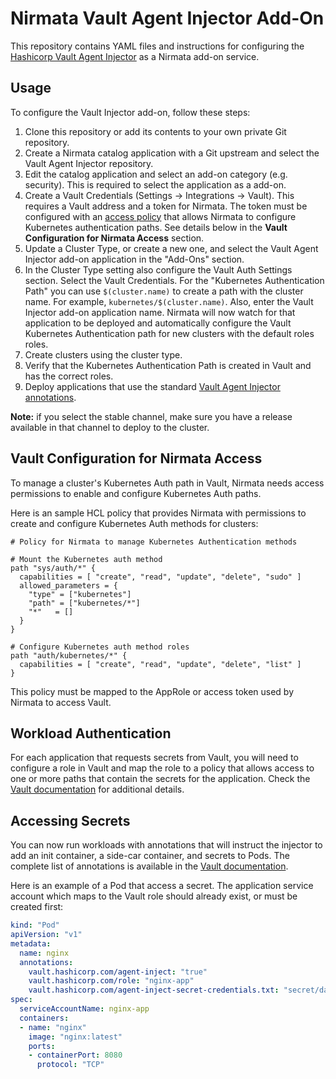 # Nirmata Vault Agent Injector Add-On

This repository contains YAML files and instructions for configuring the [Hashicorp Vault Agent Injector](https://www.vaultproject.io/docs/platform/k8s/injector) as a Nirmata add-on service.

## Usage

To configure the Vault Injector add-on, follow these steps:
1. Clone this repository or add its contents to your own private Git repository. 
3. Create a Nirmata catalog application with a Git upstream and select the Vault Agent Injector repository.
4. Edit the catalog application and select an add-on category (e.g. security). This is required to select the application as a add-on.
5. Create a Vault Credentials (Settings -> Integrations -> Vault). This requires a Vault address and a token for Nirmata. The token must be configured with an [access policy](#vault-configuration-for-nirmata-access) that allows Nirmata to configure Kubernetes authentication paths. See details below in the **Vault Configuration for Nirmata Access** section. 
5. Update a Cluster Type, or create a new one, and select the Vault Agent Injector add-on application in the "Add-Ons" section.
6. In the Cluster Type setting also configure the Vault Auth Settings section. Select the Vault Credentials. For the "Kubernetes Authentication Path" you can use `$(cluster.name)` to create a path with the cluster name. For example, `kubernetes/$(cluster.name)`. Also, enter the Vault Injector add-on application name. Nirmata will now watch for that application to be deployed and automatically configure the Vault Kubernetes Authentication path for new clusters with the default roles roles.
6. Create clusters using the cluster type.
7. Verify that the Kubernetes Authentication Path is created in Vault and has the correct roles.
8. Deploy applications that use the standard [Vault Agent Injector annotations](https://www.vaultproject.io/docs/platform/k8s/injector/annotations). 

**Note:** if you select the stable channel, make sure you have a release available in that channel to deploy to the cluster. 

## Vault Configuration for Nirmata Access

To manage a cluster's Kubernetes Auth path in Vault, Nirmata needs access permissions to enable and configure Kubernetes Auth paths. 

Here is an sample HCL policy that provides Nirmata with permissions to create and configure Kubernetes Auth methods for clusters:

```
# Policy for Nirmata to manage Kubernetes Authentication methods

# Mount the Kubernetes auth method
path "sys/auth/*" {
  capabilities = [ "create", "read", "update", "delete", "sudo" ]
  allowed_parameters = {
    "type" = ["kubernetes"]
    "path" = ["kubernetes/*"]
    "*"   = []
  }
}

# Configure Kubernetes auth method roles
path "auth/kubernetes/*" {
  capabilities = [ "create", "read", "update", "delete", "list" ]
}
```

This policy must be mapped to the AppRole or access token used by Nirmata to access Vault.

## Workload Authentication

For each application that requests secrets from Vault, you will need to configure a role in Vault and map the role to a policy that allows access to one or more paths that contain the secrets for the application. Check the [Vault documentation](https://www.vaultproject.io/docs/auth/kubernetes.html#configuration) for additional details.

## Accessing Secrets

You can now run workloads with annotations that will instruct the injector to add an init container, a side-car container, and secrets to Pods. The complete list of annotations is available in the [Vault documentation](https://www.vaultproject.io/docs/platform/k8s/injector/annotations).

Here is an example of a Pod that access a secret. The application service account which maps to the Vault role should already exist, or must be created first:

```yaml
kind: "Pod"
apiVersion: "v1"
metadata:
  name: nginx
  annotations:
    vault.hashicorp.com/agent-inject: "true"
    vault.hashicorp.com/role: "nginx-app"
    vault.hashicorp.com/agent-inject-secret-credentials.txt: "secret/data/nginx/config"
spec:
  serviceAccountName: nginx-app
  containers:
  - name: "nginx"
    image: "nginx:latest"
    ports:
    - containerPort: 8080
      protocol: "TCP"
 
```



